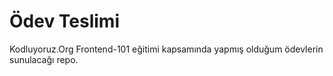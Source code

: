 # Ödev Teslimi

Kodluyoruz.Org Frontend-101 eğitimi kapsamında yapmış olduğum ödevlerin sunulacağı repo.